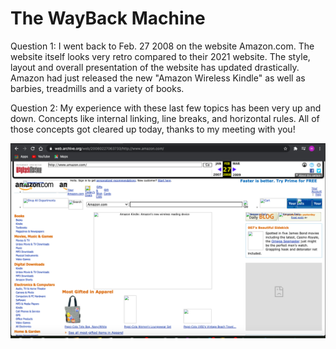 <!DOCTYPE html>
<html>
    <head>
        <title>readme.md</title>
    </head>
    <body>
<h1>The WayBack Machine</h1>
        <p> Question 1: I went back to Feb. 27 2008 on the website Amazon.com. The website itself looks very retro compared to their 2021 website. The style, layout and overall presentation of the website has updated drastically. Amazon had just released the new "Amazon Wireless Kindle" as well as barbies, treadmills and a variety of books.</p>
        <p2> Question 2: My experience with these last few topics has been very up and down. Concepts like internal linking, line breaks, and horizontal rules. All of those concepts got cleared up today, thanks to my meeting with you! 
         


        
![screenshot](screenshot.png) 
